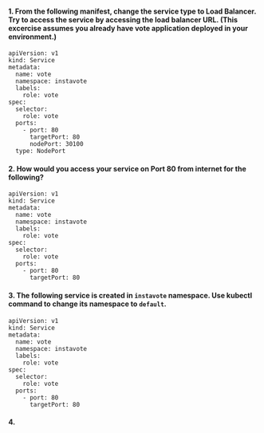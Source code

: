 #### 1. From the following manifest, change the service type to Load Balancer. Try to access the service by accessing the load balancer URL. (This excercise assumes you already have vote application deployed in your environment.)
```
apiVersion: v1
kind: Service
metadata:
  name: vote
  namespace: instavote
  labels:
    role: vote
spec:
  selector:
    role: vote
  ports:
    - port: 80
      targetPort: 80
      nodePort: 30100
  type: NodePort
```

#### 2. How would you access your service on Port 80 from internet for the following?
```
apiVersion: v1
kind: Service
metadata:
  name: vote
  namespace: instavote
  labels:
    role: vote
spec:
  selector:
    role: vote
  ports:
    - port: 80
      targetPort: 80
```

#### 3. The following service is created in `instavote` namespace. Use kubectl command to change its namespace to `default`.
```
apiVersion: v1
kind: Service
metadata:
  name: vote
  namespace: instavote
  labels:
    role: vote
spec:
  selector:
    role: vote
  ports:
    - port: 80
      targetPort: 80
```

#### 4. 
